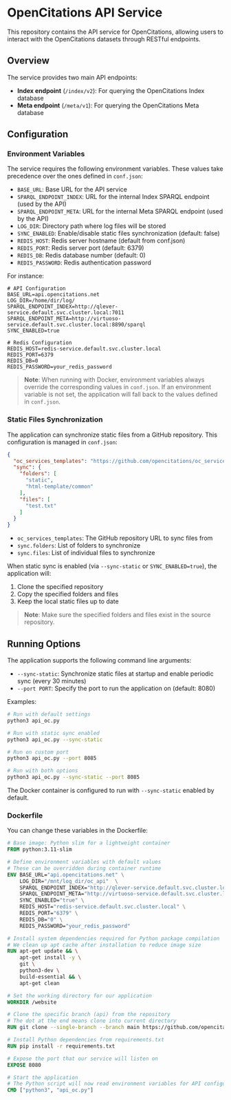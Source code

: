 # OpenCitations API Service

This repository contains the API service for OpenCitations, allowing users to interact with the OpenCitations datasets through RESTful endpoints.

## Overview

The service provides two main API endpoints:

- **Index endpoint** (`/index/v2`): For querying the OpenCitations Index database
- **Meta endpoint** (`/meta/v1`): For querying the OpenCitations Meta database

## Configuration

### Environment Variables

The service requires the following environment variables. These values take precedence over the ones defined in `conf.json`:

- `BASE_URL`: Base URL for the API service
- `SPARQL_ENDPOINT_INDEX`: URL for the internal Index SPARQL endpoint (used by the API)
- `SPARQL_ENDPOINT_META`: URL for the internal Meta SPARQL endpoint (used by the API)
- `LOG_DIR`: Directory path where log files will be stored
- `SYNC_ENABLED`: Enable/disable static files synchronization (default: false)
- `REDIS_HOST`: Redis server hostname (default from conf.json)
- `REDIS_PORT`: Redis server port (default: 6379)
- `REDIS_DB`: Redis database number (default: 0)
- `REDIS_PASSWORD`: Redis authentication password

For instance:

```env
# API Configuration
BASE_URL=api.opencitations.net
LOG_DIR=/home/dir/log/
SPARQL_ENDPOINT_INDEX=http://qlever-service.default.svc.cluster.local:7011  
SPARQL_ENDPOINT_META=http://virtuoso-service.default.svc.cluster.local:8890/sparql
SYNC_ENABLED=true

# Redis Configuration
REDIS_HOST=redis-service.default.svc.cluster.local
REDIS_PORT=6379
REDIS_DB=0
REDIS_PASSWORD=your_redis_password
```

> **Note**: When running with Docker, environment variables always override the corresponding values in `conf.json`. If an environment variable is not set, the application will fall back to the values defined in `conf.json`.

### Static Files Synchronization

The application can synchronize static files from a GitHub repository. This configuration is managed in `conf.json`:

```json
{
  "oc_services_templates": "https://github.com/opencitations/oc_services_templates",
  "sync": {
    "folders": [
      "static",
      "html-template/common"
    ],
    "files": [
      "test.txt"
    ]
  }
}
```

- `oc_services_templates`: The GitHub repository URL to sync files from
- `sync.folders`: List of folders to synchronize
- `sync.files`: List of individual files to synchronize

When static sync is enabled (via `--sync-static` or `SYNC_ENABLED=true`), the application will:
1. Clone the specified repository
2. Copy the specified folders and files
3. Keep the local static files up to date

> **Note**: Make sure the specified folders and files exist in the source repository.

## Running Options

The application supports the following command line arguments:

- `--sync-static`: Synchronize static files at startup and enable periodic sync (every 30 minutes)
- `--port PORT`: Specify the port to run the application on (default: 8080)

Examples:
```bash
# Run with default settings
python3 api_oc.py

# Run with static sync enabled
python3 api_oc.py --sync-static

# Run on custom port
python3 api_oc.py --port 8085

# Run with both options
python3 api_oc.py --sync-static --port 8085
```

The Docker container is configured to run with `--sync-static` enabled by default.

### Dockerfile

You can change these variables in the Dockerfile:

```dockerfile
# Base image: Python slim for a lightweight container
FROM python:3.11-slim

# Define environment variables with default values
# These can be overridden during container runtime
ENV BASE_URL="api.opencitations.net" \
    LOG_DIR="/mnt/log_dir/oc_api"  \
    SPARQL_ENDPOINT_INDEX="http://qlever-service.default.svc.cluster.local:7011" \
    SPARQL_ENDPOINT_META="http://virtuoso-service.default.svc.cluster.local:8890/sparql" \
    SYNC_ENABLED="true" \
    REDIS_HOST="redis-service.default.svc.cluster.local" \
    REDIS_PORT="6379" \
    REDIS_DB="0" \
    REDIS_PASSWORD="your_redis_password"

# Install system dependencies required for Python package compilation
# We clean up apt cache after installation to reduce image size
RUN apt-get update && \
    apt-get install -y \
    git \
    python3-dev \
    build-essential && \
    apt-get clean

# Set the working directory for our application
WORKDIR /website

# Clone the specific branch (api) from the repository
# The dot at the end means clone into current directory
RUN git clone --single-branch --branch main https://github.com/opencitations/oc_api .

# Install Python dependencies from requirements.txt
RUN pip install -r requirements.txt

# Expose the port that our service will listen on
EXPOSE 8080

# Start the application
# The Python script will now read environment variables for API configurations
CMD ["python3", "api_oc.py"]
```